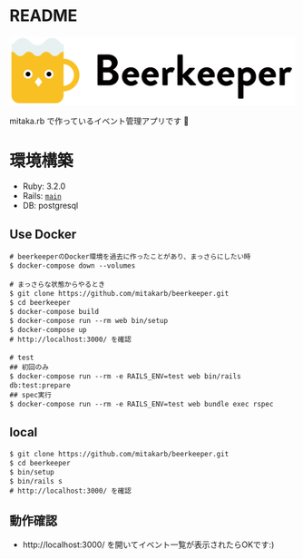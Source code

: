 # README

![Beerkeeper](app/assets/images/logo.svg)

mitaka.rb で作っているイベント管理アプリです :beers:

# 環境構築

- Ruby: 3.2.0
- Rails: [`main`](https://github.com/rails/rails/tree/main)
- DB: postgresql

## Use Docker

```shell
# beerkeeperのDocker環境を過去に作ったことがあり、まっさらにしたい時
$ docker-compose down --volumes

# まっさらな状態からやるとき
$ git clone https://github.com/mitakarb/beerkeeper.git
$ cd beerkeeper
$ docker-compose build
$ docker-compose run --rm web bin/setup
$ docker-compose up
# http://localhost:3000/ を確認

# test
## 初回のみ
$ docker-compose run --rm -e RAILS_ENV=test web bin/rails db:test:prepare
## spec実行
$ docker-compose run --rm -e RAILS_ENV=test web bundle exec rspec
```

## local

```shell
$ git clone https://github.com/mitakarb/beerkeeper.git
$ cd beerkeeper
$ bin/setup
$ bin/rails s
# http://localhost:3000/ を確認
```

## 動作確認
- http://localhost:3000/ を開いてイベント一覧が表示されたらOKです:)
